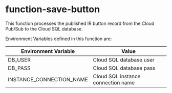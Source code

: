 # function-save-button

This function processes the published IR button record from the Cloud Pub/Sub to the Cloud SQL database.

Environment Variables defined in this function are:

|Environment Variable |    Value                |
|---------------------|-------------------------|
| DB_USER             | Cloud SQL database user |
| DB_PASS             | Cloud SQL database pass |
| INSTANCE_CONNECTION_NAME | Cloud SQL instance connection name |